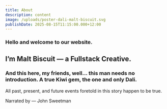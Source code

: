 ```yaml
---
title: About
description: content
image: /uploads/poster-dali-malt-biscuit.svg
publishDate: 2025-08-15T11:15:00.000+12:00
---
```

### Hello and welcome to our website.  
## I’m Malt Biscuit — a Fullstack Creative.  
### And this here, my friends, well… this man needs no introduction. A true Kiwi gem, the one and only Dali.  

All past, present, and future events foretold in this story happen to be true.

Narrated by — John Sweetman
